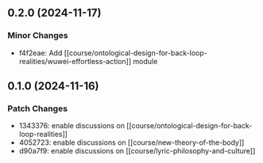 ## 0.2.0 (2024-11-17)

### Minor Changes

- f4f2eae: Add [[course/ontological-design-for-back-loop-realities/wuwei-effortless-action]] module

## 0.1.0 (2024-11-16)

### Patch Changes

- 1343376: enable discussions on [[course/ontological-design-for-back-loop-realities]]
- 4052723: enable discussions on [[course/new-theory-of-the-body]]
- d90a7f9: enable discussions on [[course/lyric-philosophy-and-culture]]
